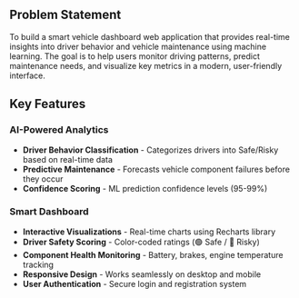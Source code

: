 ## Problem Statement

To build a smart vehicle dashboard web application that provides real-time insights into driver behavior and vehicle maintenance using machine learning. The goal is to help users monitor driving patterns, predict maintenance needs, and visualize key metrics in a modern, user-friendly interface.

## Key Features

### **AI-Powered Analytics**
- **Driver Behavior Classification** - Categorizes drivers into Safe/Risky based on real-time data
- **Predictive Maintenance** - Forecasts vehicle component failures before they occur
- **Confidence Scoring** - ML prediction confidence levels (95-99%)

### **Smart Dashboard**
- **Interactive Visualizations** - Real-time charts using Recharts library
- **Driver Safety Scoring** - Color-coded ratings (🟢 Safe / 🔴 Risky)
- **Component Health Monitoring** - Battery, brakes, engine temperature tracking
- **Responsive Design** - Works seamlessly on desktop and mobile
- **User Authentication** - Secure login and registration system


